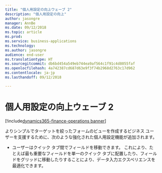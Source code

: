 ```yaml
---
title: "個人用設定の向上ウェーブ 2"
description: "個人用設定の向上"
author: jasongre
manager: AnnBe
ms.date: 09/12/2018
ms.topic: article
ms.prod: 
ms.service: business-applications
ms.technology: 
ms.author: jasongre
audience: end-user
ms.translationtype: HT
ms.sourcegitcommit: db6bd454a549eb744ea9af564c1f91c4d8055faf
ms.openlocfilehash: 4a742387cd687d63e9f3f74b2968d2763c17d962
ms.contentlocale: ja-jp
ms.lasthandoff: 09/12/2018

---
```

#  <a name="personalization-improvements-wave-2"></a>個人用設定の向上ウェーブ 2

[!include[dynamics365-finance-operations banner](../includes/dynamics365-finance-operations.md)]


よりシンプルでターゲットを絞ったフォームのビューを作成するビジネス ユーザーを支援するために、次のような強化された個人用設定機能が追加されます。  
    
-    ユーザーはクイック タブ間でフィールドを移動できます。 これにより、たとえば最も重要なフィールドを単一のクイック タブに配置したり、フィールドをグリッドに移動したりすることにより、データ入力エクスペリエンスを最適化できます。 

